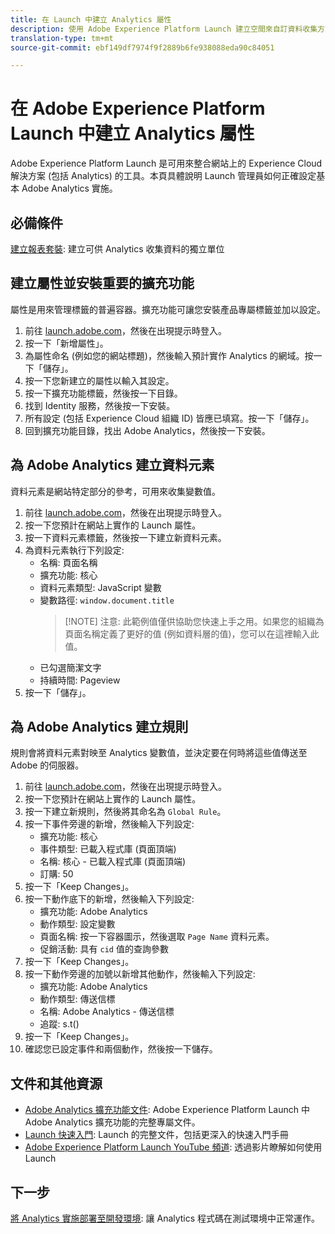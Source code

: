 ```yaml
---
title: 在 Launch 中建立 Analytics 屬性
description: 使用 Adobe Experience Platform Launch 建立空間來自訂資料收集方式。
translation-type: tm+mt
source-git-commit: ebf149df7974f9f2889b6fe938088eda90c84051

---
```



# 在 Adobe Experience Platform Launch 中建立 Analytics 屬性

Adobe Experience Platform Launch 是可用來整合網站上的 Experience Cloud 解決方案 (包括 Analytics) 的工具。本頁具體說明 Launch 管理員如何正確設定基本 Adobe Analytics 實施。

## 必備條件

[建立報表套裝](/help/admin/admin-console/create-report-suite.md): 建立可供 Analytics 收集資料的獨立單位

## 建立屬性並安裝重要的擴充功能

屬性是用來管理標籤的普遍容器。擴充功能可讓您安裝產品專屬標籤並加以設定。

1. 前往 [launch.adobe.com](https://launch.adobe.com)，然後在出現提示時登入。
1. 按一下「新增屬性」。
1. 為屬性命名 (例如您的網站標題)，然後輸入預計實作 Analytics 的網域。按一下「儲存」。
1. 按一下您新建立的屬性以輸入其設定。
1. 按一下擴充功能標籤，然後按一下目錄。
1. 找到 Identity 服務，然後按一下安裝。
1. 所有設定 (包括 Experience Cloud 組織 ID) 皆應已填寫。按一下「儲存」。
1. 回到擴充功能目錄，找出 Adobe Analytics，然後按一下安裝。

## 為 Adobe Analytics 建立資料元素

資料元素是網站特定部分的參考，可用來收集變數值。

1. 前往 [launch.adobe.com](https://launch.adobe.com)，然後在出現提示時登入。
2. 按一下您預計在網站上實作的 Launch 屬性。
3. 按一下資料元素標籤，然後按一下建立新資料元素。
4. 為資料元素執行下列設定:
   * 名稱: 頁面名稱
   * 擴充功能: 核心
   * 資料元素類型: JavaScript 變數
   * 變數路徑: `window.document.title`
      > [!NOTE] 注意: 此範例值僅供協助您快速上手之用。如果您的組織為頁面名稱定義了更好的值 (例如資料層的值)，您可以在這裡輸入此值。
   * 已勾選簡潔文字
   * 持續時間: Pageview
5. 按一下「儲存」。

## 為 Adobe Analytics 建立規則

規則會將資料元素對映至 Analytics 變數值，並決定要在何時將這些值傳送至 Adobe 的伺服器。

1. 前往 [launch.adobe.com](https://launch.adobe.com)，然後在出現提示時登入。
1. 按一下您預計在網站上實作的 Launch 屬性。
1. 按一下建立新規則，然後將其命名為 `Global Rule`。
1. 按一下事件旁邊的新增，然後輸入下列設定:
   * 擴充功能: 核心
   * 事件類型: 已載入程式庫 (頁面頂端)
   * 名稱: 核心 - 已載入程式庫 (頁面頂端)
   * 訂購: 50
1. 按一下「Keep Changes」。
1. 按一下動作底下的新增，然後輸入下列設定:
   * 擴充功能: Adobe Analytics
   * 動作類型: 設定變數
   * 頁面名稱: 按一下容器圖示，然後選取 `Page Name` 資料元素。
   * 促銷活動: 具有 `cid` 值的查詢參數
1. 按一下「Keep Changes」。
1. 按一下動作旁邊的加號以新增其他動作，然後輸入下列設定:
   * 擴充功能: Adobe Analytics
   * 動作類型: 傳送信標
   * 名稱: Adobe Analytics - 傳送信標
   * 追蹤: s.t()
1. 按一下「Keep Changes」。
1. 確認您已設定事件和兩個動作，然後按一下儲存。

## 文件和其他資源

* [Adobe Analytics 擴充功能文件](https://docs.adobelaunch.com/extension-reference/web/adobe-analytics-extension): Adobe Experience Platform Launch 中 Adobe Analytics 擴充功能的完整專屬文件。
* [Launch 快速入門](https://docs.adobelaunch.com/getting-started): Launch 的完整文件，包括更深入的快速入門手冊
* [Adobe Experience Platform Launch YouTube 頻道](https://www.youtube.com/channel/UCa84ntcvYhPArOBsZIRE2Jw/videos?view=0&shelf_id=0&sort=dd): 透過影片瞭解如何使用 Launch

## 下一步

[將 Analytics 實施部署至開發環境](deploy-dev.md): 讓 Analytics 程式碼在測試環境中正常運作。
